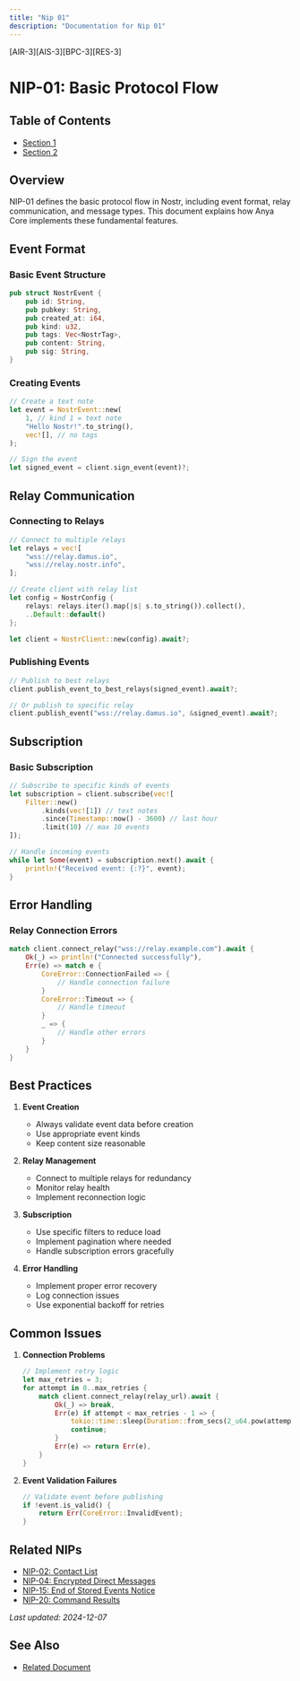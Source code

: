 ```yaml
---
title: "Nip 01"
description: "Documentation for Nip 01"
---
```


[AIR-3][AIS-3][BPC-3][RES-3]


<!-- markdownlint-disable MD013 line-length -->

# NIP-01: Basic Protocol Flow

## Table of Contents

- [Section 1](#section-1)
- [Section 2](#section-2)


## Overview
NIP-01 defines the basic protocol flow in Nostr, including event format, relay communication, and message types. This document explains how Anya Core implements these fundamental features.

## Event Format

### Basic Event Structure
```rust
pub struct NostrEvent {
    pub id: String,
    pub pubkey: String,
    pub created_at: i64,
    pub kind: u32,
    pub tags: Vec<NostrTag>,
    pub content: String,
    pub sig: String,
}
```

### Creating Events
```rust
// Create a text note
let event = NostrEvent::new(
    1, // kind 1 = text note
    "Hello Nostr!".to_string(),
    vec![], // no tags
);

// Sign the event
let signed_event = client.sign_event(event)?;
```

## Relay Communication

### Connecting to Relays
```rust
// Connect to multiple relays
let relays = vec![
    "wss://relay.damus.io",
    "wss://relay.nostr.info",
];

// Create client with relay list
let config = NostrConfig {
    relays: relays.iter().map(|s| s.to_string()).collect(),
    ..Default::default()
};

let client = NostrClient::new(config).await?;
```

### Publishing Events
```rust
// Publish to best relays
client.publish_event_to_best_relays(signed_event).await?;

// Or publish to specific relay
client.publish_event("wss://relay.damus.io", &signed_event).await?;
```

## Subscription

### Basic Subscription
```rust
// Subscribe to specific kinds of events
let subscription = client.subscribe(vec![
    Filter::new()
        .kinds(vec![1]) // text notes
        .since(Timestamp::now() - 3600) // last hour
        .limit(10) // max 10 events
]);

// Handle incoming events
while let Some(event) = subscription.next().await {
    println!("Received event: {:?}", event);
}
```

## Error Handling

### Relay Connection Errors
```rust
match client.connect_relay("wss://relay.example.com").await {
    Ok(_) => println!("Connected successfully"),
    Err(e) => match e {
        CoreError::ConnectionFailed => {
            // Handle connection failure
        }
        CoreError::Timeout => {
            // Handle timeout
        }
        _ => {
            // Handle other errors
        }
    }
}
```

## Best Practices

1. **Event Creation**
   - Always validate event data before creation
   - Use appropriate event kinds
   - Keep content size reasonable

2. **Relay Management**
   - Connect to multiple relays for redundancy
   - Monitor relay health
   - Implement reconnection logic

3. **Subscription**
   - Use specific filters to reduce load
   - Implement pagination where needed
   - Handle subscription errors gracefully

4. **Error Handling**
   - Implement proper error recovery
   - Log connection issues
   - Use exponential backoff for retries

## Common Issues

1. **Connection Problems**
   ```rust
   // Implement retry logic
   let max_retries = 3;
   for attempt in 0..max_retries {
       match client.connect_relay(relay_url).await {
           Ok(_) => break,
           Err(e) if attempt < max_retries - 1 => {
               tokio::time::sleep(Duration::from_secs(2_u64.pow(attempt))).await;
               continue;
           }
           Err(e) => return Err(e),
       }
   }
   ```

2. **Event Validation Failures**
   ```rust
   // Validate event before publishing
   if !event.is_valid() {
       return Err(CoreError::InvalidEvent);
   }
   ```

## Related NIPs
- [NIP-02: Contact List](./nip-02.md)
- [NIP-04: Encrypted Direct Messages](./nip-04.md)
- [NIP-15: End of Stored Events Notice](./nip-15.md)
- [NIP-20: Command Results](./nip-20.md)

*Last updated: 2024-12-07*

## See Also

- [Related Document](#related-document)


